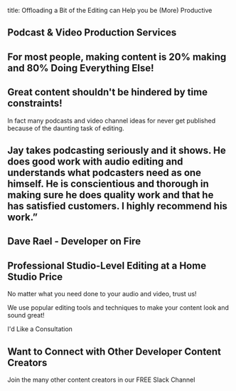 title: Offloading a Bit of the Editing can Help you be (More) Productive

<h2 class="subtitle is-3 has-text-info">
Podcast & Video Production Services
</h2>
<section class="section">
  <div>
  <h2 class="subtitle is-4 has-text-info">For most people, making content is 20% making and 80%
    <span class="has-text-weight-semibold">Doing Everything Else!</span>
  </h2>

  <h2 class="subtitle has-text-grey-dark has-text-weight-bold">
    Great content shouldn't be hindered by time constraints!
  </h2>

  <p>
  In fact many podcasts and video channel ideas for never get published because of the daunting task of editing.
  </p>
  </div>
  </section>

<section class="section">
  <div class="box is-bold">
<h1 class="title is-4 has-text-grey">
Jay takes podcasting seriously and it shows. He does good work with audio editing and understands what podcasters need as one himself. He is conscientious and thorough in making sure he does quality work and that he has satisfied customers. I highly recommend his work.”
</h1>

<h2 class="subtitle has-text-right is-italic">Dave Rael - Developer on Fire</h2>
</div>
</section>

<section class="section">
<h2 class="subtitle is-4">Professional Studio-Level Editing at a Home Studio
Price</h2>

<p class="has-text-info">
  No matter what you need done to your audio and video, trust us!
</p>

<p>
  We use popular editing tools and techniques to make your content look and
  sound great!
</p>

<div class="section">
  <div class="is-centered">
    <a type="submit" class="button is-large">I'd Like a Consultation</a>
  </div>
</div>
</section>

<section class="level">
<div class="level-item">
  <h2 class="title is-4 has-text-primary">Want to Connect with Other Developer Content Creators</h2>
  </div>

  <p class="level-item">
    <i class="fab fa-slack fa-5x px-2" style="color:#1DA1F2;"></i>
  </p>
  <p class="level-item">
    Join the many other content creators in our FREE Slack Channel
  </p>
  </div>
</section>
